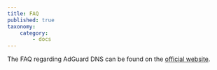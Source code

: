 ```yaml
---
title: FAQ
published: true
taxonomy:
    category:
        - docs
---
```


The FAQ regarding AdGuard DNS can be found on the [official website](https://adguard.com/en/adguard-dns/overview.html).